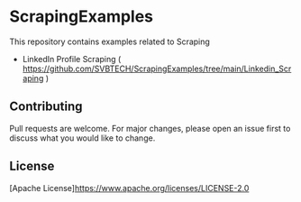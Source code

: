 # ScrapingExamples
This repository contains examples related to Scraping
* LinkedIn Profile Scraping ( https://github.com/SVBTECH/ScrapingExamples/tree/main/Linkedin_Scraping )

## Contributing
Pull requests are welcome. For major changes, please open an issue first to discuss what you would like to change.

## License
[Apache License]https://www.apache.org/licenses/LICENSE-2.0

